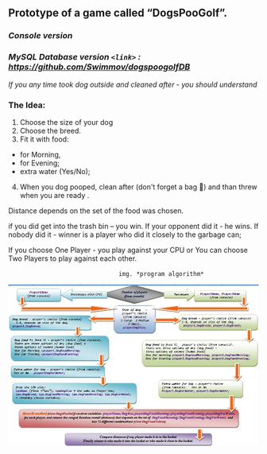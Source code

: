 ## Prototype of a game called “DogsPooGolf”.
### *Console version*
### *MySQL Database version `<link>` : <https://github.com/Swimmov/dogspoogolfDB>*

*If you any time took dog outside and cleaned after - you should understand*
### The Idea: 
1. Choose the size of your dog 
2. Choose the breed.
3. Fit it with food: 
- for Morning, 
- for Evening;
- extra water (Yes/No); 
4. When you dog pooped, clean after (don't forget a bag ) and than threw when you are ready .

Distance depends on the set of the food was chosen.

if you did get into the trash bin – you win. 
If your opponent did it - he wins. 
If nobody did it - winner is a player who did it closely to the garbage can;

If you choose One Player - you play against your CPU or
You can choose Two Players to play against each other.


                                   img. *program algorithm*

![Dog_Algorithm](https://github.com/Swimmov/swimmov.github.io/blob/master/images/Dog_Algorithm.jpg?raw=true)